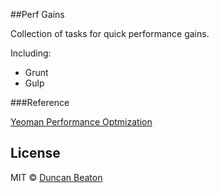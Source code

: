 ##Perf Gains

Collection of tasks for quick performance gains.

Including:

+ Grunt
+ Gulp

###Reference

[Yeoman Performance Optmization](http://yeoman.io/blog/performance-optimization.html)

## License

MIT © [Duncan Beaton](http://dunckr.com)
